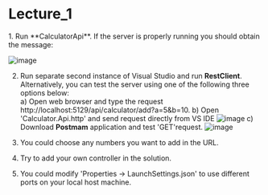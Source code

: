 <h1>Lecture_1</h1>
1. Run **CalculatorApi**. If the server is properly running you should obtain the message:<br>

![image](https://github.com/user-attachments/assets/480ddade-a4cf-43de-8ed1-c329b50a4f7e)


2. Run separate second instance of Visual Studio and run **RestClient**. Alternatively, you can test the server using one of the following three options below:<br>
   a) Open web browser and type the request http://localhost:5129/api/calculator/add?a=5&b=10.
   b) Open 'Calculator.Api.http' and send request directly from VS IDE ![image](https://github.com/user-attachments/assets/a7d126d9-c57f-4718-9f96-97aa2559044e)
   c) Download **Postmam** application and test 'GET'request.  ![image](https://github.com/user-attachments/assets/5308ee53-8c58-4673-b43e-7e81849dd36c)
   


3. You could choose any numbers you want to add in the URL.
4. Try to add your own controller in the solution.
5. You could modify 'Properties -> LaunchSettings.json' to use different ports on your local host machine.
